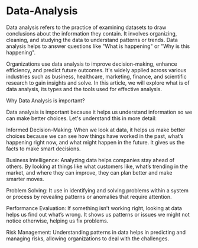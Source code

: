 # Data-Analysis

Data analysis refers to the practice of examining datasets to draw conclusions about the information they contain. It involves organizing, cleaning, and studying the data to understand patterns or trends. Data analysis helps to answer questions like "What is happening" or "Why is this happening".

Organizations use data analysis to improve decision-making, enhance efficiency, and predict future outcomes. It's widely applied across various industries such as business, healthcare, marketing, finance, and scientific research to gain insights and solve. In this article, we will explore what is of data analysis, its types and the tools used for effective analysis.

Why Data Analysis is important?

Data analysis is important because it helps us understand information so we can make better choices. Let's understand this in more detail:

Informed Decision-Making: When we look at data, it helps us make better choices because we can see how things have worked in the past, what’s happening right now, and what might happen in the future. It gives us the facts to make smart decisions.

Business Intelligence: Analyzing data helps companies stay ahead of others. By looking at things like what customers like, what’s trending in the market, and where they can improve, they can plan better and make smarter moves.

Problem Solving: It use in identifying and solving problems within a system or process by revealing patterns or anomalies that require attention.

Performance Evaluation: If something isn’t working right, looking at data helps us find out what’s wrong. It shows us patterns or issues we might not notice otherwise, helping us fix problems.

Risk Management: Understanding patterns in data helps in predicting and managing risks, allowing organizations to deal with the challenges.
